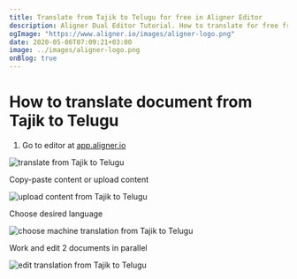 ```yaml
---
title: Translate from Tajik to Telugu for free in Aligner Editor
description: Aligner Dual Editor Tutorial. How to translate for free from Tajik to Telugu. Aligner is multilingual document management platform. 
ogImage: "https://www.aligner.io/images/aligner-logo.png"
date: 2020-05-06T07:09:21+03:00
image: ../images/aligner-logo.png
onBlog: true
---
```


# How to translate document from Tajik to Telugu

1. Go to editor at [app.aligner.io](https://app.aligner.io "Aligner App web page")

![translate from Tajik to Telugu](../aligner-blank-editor.png "translate from Tajik to Telugu")

Copy-paste content or upload content

![upload content from Tajik to Telugu](../aligner-uploaded-document.png "upload content from Tajik to Telugu")

Choose desired language

![choose machine translation from Tajik to Telugu](../aligner-language-dropdown.png "choose machine translation from Tajik to Telugu")

Work and edit 2 documents in parallel

![edit translation from Tajik to Telugu](../aligner-double-sitded-editor.png "edit translation from Tajik to Telugu")

